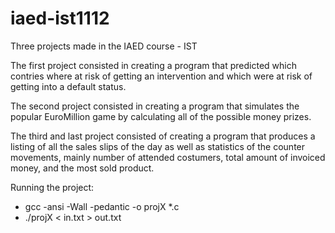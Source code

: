 # iaed-ist1112
Three projects made in the IAED course - IST

The first project consisted in creating a program that predicted which contries where at risk of getting an intervention and which
were at risk of getting into a default status.

The second project consisted in creating a program that simulates the popular EuroMillion game by calculating all of the
possible money prizes.

The third and last project consisted of creating a program that produces a listing of all the sales slips of the day as well
as statistics of the counter movements, mainly number of attended costumers, total amount of invoiced money, and the most sold product.

Running the project:

- gcc -ansi -Wall -pedantic -o projX *.c
- ./projX < in.txt > out.txt
